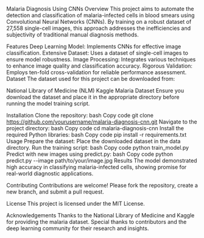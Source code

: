 Malaria Diagnosis Using CNNs
Overview
This project aims to automate the detection and classification of malaria-infected cells in blood smears using Convolutional Neural Networks (CNNs). By training on a robust dataset of 27,558 single-cell images, this approach addresses the inefficiencies and subjectivity of traditional manual diagnosis methods.

Features
Deep Learning Model: Implements CNNs for effective image classification.
Extensive Dataset: Uses a dataset of single-cell images to ensure model robustness.
Image Processing: Integrates various techniques to enhance image quality and classification accuracy.
Rigorous Validation: Employs ten-fold cross-validation for reliable performance assessment.
Dataset
The dataset used for this project can be downloaded from:

National Library of Medicine (NLM)
Kaggle Malaria Dataset
Ensure you download the dataset and place it in the appropriate directory before running the model training script.

Installation
Clone the repository:
bash
Copy code
git clone https://github.com/yourusername/malaria-diagnosis-cnn.git
Navigate to the project directory:
bash
Copy code
cd malaria-diagnosis-cnn
Install the required Python libraries:
bash
Copy code
pip install -r requirements.txt
Usage
Prepare the dataset: Place the downloaded dataset in the data directory.
Run the training script:
bash
Copy code
python train_model.py
Predict with new images using predict.py:
bash
Copy code
python predict.py --image path/to/your/image.jpg
Results
The model demonstrated high accuracy in classifying malaria-infected cells, showing promise for real-world diagnostic applications.

Contributing
Contributions are welcome! Please fork the repository, create a new branch, and submit a pull request.

License
This project is licensed under the MIT License.

Acknowledgements
Thanks to the National Library of Medicine and Kaggle for providing the malaria dataset.
Special thanks to contributors and the deep learning community for their research and insights.
